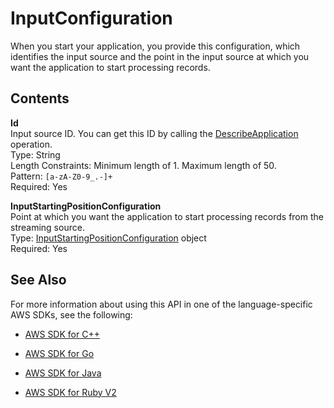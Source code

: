 # InputConfiguration<a name="API_InputConfiguration"></a>

When you start your application, you provide this configuration, which identifies the input source and the point in the input source at which you want the application to start processing records\.

## Contents<a name="API_InputConfiguration_Contents"></a>

 **Id**   
Input source ID\. You can get this ID by calling the [DescribeApplication](API_DescribeApplication.md) operation\.  
Type: String  
Length Constraints: Minimum length of 1\. Maximum length of 50\.  
Pattern: `[a-zA-Z0-9_.-]+`   
Required: Yes

 **InputStartingPositionConfiguration**   
Point at which you want the application to start processing records from the streaming source\.  
Type: [InputStartingPositionConfiguration](API_InputStartingPositionConfiguration.md) object  
Required: Yes

## See Also<a name="API_InputConfiguration_SeeAlso"></a>

For more information about using this API in one of the language\-specific AWS SDKs, see the following:

+  [AWS SDK for C\+\+](http://docs.aws.amazon.com/goto/SdkForCpp/kinesisanalytics-2015-08-14/InputConfiguration) 

+  [AWS SDK for Go](http://docs.aws.amazon.com/goto/SdkForGoV1/kinesisanalytics-2015-08-14/InputConfiguration) 

+  [AWS SDK for Java](http://docs.aws.amazon.com/goto/SdkForJava/kinesisanalytics-2015-08-14/InputConfiguration) 

+  [AWS SDK for Ruby V2](http://docs.aws.amazon.com/goto/SdkForRubyV2/kinesisanalytics-2015-08-14/InputConfiguration) 
